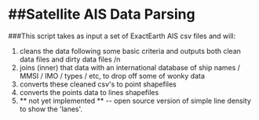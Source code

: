##Satellite AIS Data Parsing
=============

###This script takes as input a set of ExactEarth AIS csv files and will:

1. cleans the data following some basic criteria and outputs both clean data files and dirty data files /n
2. joins (inner) that data with an international database of ship names / MMSI / IMO / types / etc, to drop off some of wonky data 
3. converts these cleaned csv's to point shapefiles
4. converts the points data to lines shapefiles
5. ** not yet implemented ** -- open source version of simple line density to show the 'lanes'.













